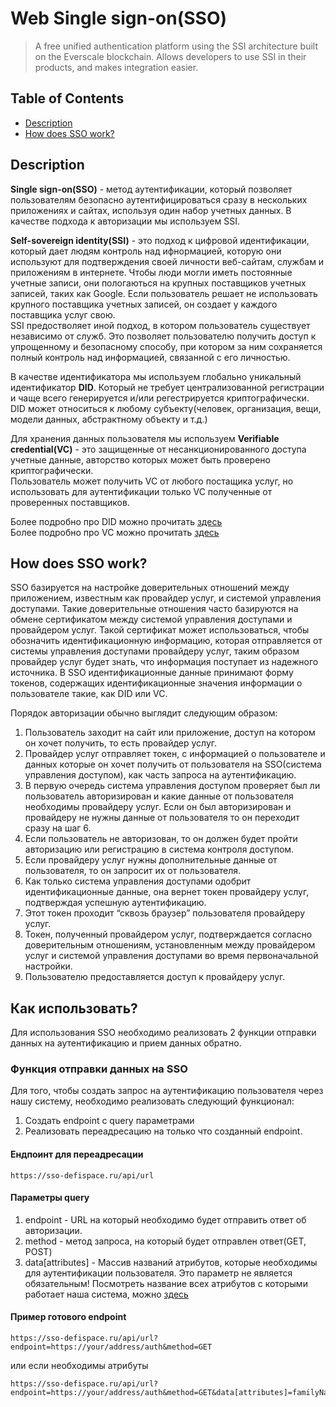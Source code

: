 # Web Single sign-on(SSO) 
> A free unified authentication platform using the SSI architecture built on the Everscale blockchain. Allows developers to use SSI in their products, and makes integration easier.


## Table of Contents

- [Description](#description)
- [How does SSO work?](#how-does-sso-work)

## Description

**Single sign-on(SSO)** - метод аутентификации, который позволяет пользователям безопасно аутентифицироваться сразу в нескольких приложениях и сайтах, используя один набор учетных данных. В качестве подхода к авторизации мы используем SSI.<br>

**Self-sovereign identity(SSI)** - это подход к цифровой идентификации, который дает людям контроль над ифнормацией, которую они используют для подтверждения своей личности веб-сайтам, службам и приложениям в интернете. Чтобы люди могли иметь постоянные учетные записи, они пологаються на крупных поставщиков учетных записей, таких как Google. Если пользователь решает не использовать крупного поставщика учетных записей, он создает у каждого поставщика услуг свою. <br>
SSI предостволяет иной подход, в котором пользователь существует независимо от служб. Это позволяет пользователю получить доступ к упрощенному и безопасному способу, при котором за ним сохраняется полный контроль над информацией, связанной с его личностью.<br>

В качестве идентификатора мы используем глобально уникальный идентификатор **DID**. Который не требует централизованной регистрации и чаще всего генерируется и/или регестрируется криптографически. DID может относиться к любому субъекту(человек, организация, вещи, модели данных, абстрактному объекту и т.д.)

Для хранения данных пользователя мы используем **Verifiable credential(VC)** - это защищенные от несанкционированного доступа учетные данные, авторство которых может быть проверено криптографически. <br> 
Пользователь может получить VC от любого постащика услуг, но использовать для аутентификации только VC полученные от проверенных поставщиков.


Более подробно про DID можно прочитать [здесь](https://www.w3.org/TR/did-core/)<br>
Более подробно про VC можно прочитать [здесь](https://www.w3.org/TR/vc-data-model/)


## How does SSO work?


SSO базируется на настройке доверительных отношений между приложением, известным как провайдер услуг, и системой управления доступами. Такие доверительные отношения часто базируются на обмене сертификатом между системой управления доступами и провайдером услуг. Такой сертификат может использоваться, чтобы обозначить идентификационную информацию, которая отправляется от системы управления доступами провайдеру услуг, таким образом провайдер услуг будет знать, что информация поступает из надежного источника. В SSO идентификационные данные принимают форму токенов, содержащих идентификационные значения информации о пользователе такие, как DID или VC.


Порядок авторизации обычно выглядит следующим образом:
1) Пользователь заходит на сайт или приложение, доступ на котором он хочет получить, то есть провайдер услуг.
2) Провайдер услуг отправляет токен, с информацией о пользователе и данных которые он хочет получить от пользователя на SSO(система управления доступом), как часть запроса на аутентификацию.
3) В первую очередь система управления доступом проверяет был ли пользователь авторизирован и какие данные от пользователя необходимы провайдеру услуг. Если он был авторизирован и провайдеру не нужны данные от пользователя то он переходит сразу на шаг 6.
4) Если пользователь не авторизован, то он должен будет пройти авторизацию или регистрацию в система контроля доступом.
5) Если провайдеру услуг нужны дополнительные данные от пользователя, то он запросит их от пользователя.
6) Как только система управления доступами одобрит идентификационные данные, она вернет токен провайдеру услуг, подтверждая успешную аутентификацию.
7) Этот токен проходит “сквозь браузер” пользователя провайдеру услуг.
8) Токен, полученный провайдером услуг, подтверждается согласно доверительным отношениям, установленным между провайдером услуг и системой управления доступами во время первоначальной настройки.
9) Пользователю предоставляется доступ к провайдеру услуг.


## Как использовать?

Для использования SSO необходимо реализовать 2 функции отправки данных на аутентификацию и прием данных обратно.


### Функция отправки данных на SSO
Для того, чтобы создать запрос на аутентификацию пользователя через нашу систему, необходимо реализовать следующий функционал:
1) Создать endpoint с query параметрами
2) Реализовать переадресацию на только что созданный endpoint.

#### Ендпоинт для переадресации
```
https://sso-defispace.ru/api/url
```

#### Параметры query
1) endpoint - URL на который необходимо будет отправить ответ об авторизации.
2) method - метод запроса, на который будет отправлен ответ(GET, POST)
3) data\[attributes\] - Массив названий атрибутов, которые необходимы для аутентификации пользователя. Это параметр не является обязательным! Посмотреть название всех атрибутов с которыми работает наша система, можно [здесь](https://schema.org/)

#### Пример готового endpoint
```
https://sso-defispace.ru/api/url?endpoint=https://your/address/auth&method=GET
```
или если необходимы атрибуты
```
https://sso-defispace.ru/api/url?endpoint=https://your/address/auth&method=GET&data[attributes]=familyName&data[attributes]=givenName
```